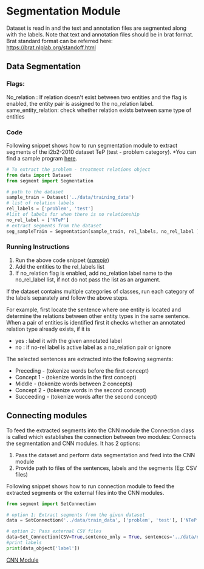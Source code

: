 
# Segmentation Module

Dataset is read in and the text and annotation files are segmented along with the labels.  Note that text and annotation files should be in brat format. Brat standard format can be referred here: https://brat.nlplab.org/standoff.html
## Data Segmentation

### Flags:
No_relation : If relation doesn't exist between two entities and the flag is enabled, the entity pair is assigned to the no_relation label.
same_entity_relation: check whether relation exists between same type of entities

### Code
Following snippet shows how to run segmentation module to extract segments of the i2b2-2010 dataset TeP (test - problem category).
*You can find a sample program [here](https://github.com/SamMahen/RelEx/tree/master/relex/samples).
```python
# To extract the problem - treatment relations object
from data import Dataset
from segment import Segmentation

# path to the dataset
sample_train = Dataset('../data/training_data')
# list of relation labels
rel_labels = ['problem', 'test']
#list of labels for when there is no relationship
no_rel_label = ['NTeP']
# extract segments from the dataset
seg_sampleTrain = Segmentation(sample_train, rel_labels, no_rel_label )
```
### Running Instructions
1.  Run the above code snippet (*[sample](https://github.com/SamMahen/RelEx/blob/master/relex/samples/sample_segmentation_module.py)*)
2.  Add the entities to the rel_labels list
3.  If no_relation flag is enabled, add no_relation label name to the no_rel_label list, if not do not pass the list as an argument.

If the dataset contains multiple categories of classes, run each category of the labels separately and follow the above steps.

For example, first locate the sentence where one entity is located and determine the relations between other entity types in the same sentence. When a pair of entities is identified first it checks whether an annotated relation type already exists, if it is
- yes : label it with the given annotated label
- no : if no-rel label is active label as a no_relation pair or ignore

The selected sentences are extracted into the following segments:
- Preceding - (tokenize words before the first concept)
- Concept 1 - (tokenize words in the first concept)
- Middle - (tokenize words between 2 concepts)
- Concept 2 - (tokenize words in the second concept)
- Succeeding - (tokenize words after the second concept)

## Connecting modules
To feed the extracted segments into the CNN module the Connection class is called which establishes the connection between two modules:  Connects the segmentation and CNN modules. It has 2 options:
1.  Pass the dataset and perform data segmentation and feed into the CNN module
2.  Provide path to files of the sentences, labels and the segments (Eg: CSV files)

Following snippet shows how to run connection module to feed the extracted segments or the external files into the CNN modules.

```python
from segment import SetConnection

# option 1: Extract segments from the given dataset
data = SetConnection('../data/train_data', ['problem', 'test'], ['NTeP'])

# option 2: Pass external CSV files 
data=Set_Connection(CSV=True,sentence_only = True, sentences='../data/n2c2/sentence_train', labels='../data/n2c2/labels_train').data_object
#print labels
print(data_object['label'])
```

[CNN Module](https://github.com/SamMahen/RelEx/blob/master/relex/guide/CNN_Mod_guide.md)
